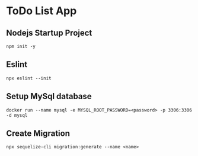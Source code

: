 # ToDo List App

## Nodejs Startup Project

```
npm init -y
```

## Eslint

```
npx eslint --init
```

## Setup MySql database 

```
docker run --name mysql -e MYSQL_ROOT_PASSWORD=<password> -p 3306:3306 -d mysql
```

## Create Migration

```
npx sequelize-cli migration:generate --name <name>
```